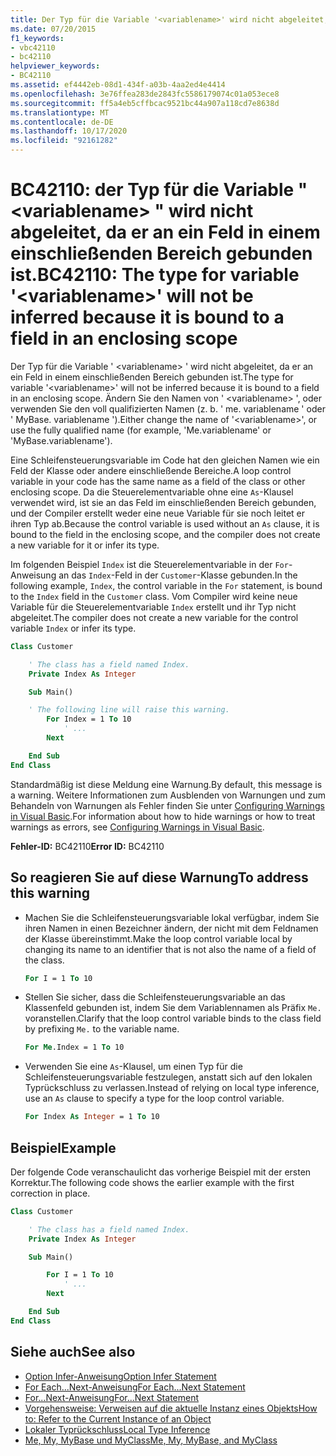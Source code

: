```yaml
---
title: Der Typ für die Variable '<variablename>' wird nicht abgeleitet, da er an ein Feld in einem einschließenden Bereich gebunden ist
ms.date: 07/20/2015
f1_keywords:
- vbc42110
- bc42110
helpviewer_keywords:
- BC42110
ms.assetid: ef4442eb-08d1-434f-a03b-4aa2ed4e4414
ms.openlocfilehash: 3e76ffea283de2843fc5586179074c01a053ece8
ms.sourcegitcommit: ff5a4eb5cffbcac9521bc44a907a118cd7e8638d
ms.translationtype: MT
ms.contentlocale: de-DE
ms.lasthandoff: 10/17/2020
ms.locfileid: "92161282"
---
```

# <a name="bc42110-the-type-for-variable-variablename-will-not-be-inferred-because-it-is-bound-to-a-field-in-an-enclosing-scope"></a><span data-ttu-id="31e1d-102">BC42110: der Typ für die Variable " \<variablename> " wird nicht abgeleitet, da er an ein Feld in einem einschließenden Bereich gebunden ist.</span><span class="sxs-lookup"><span data-stu-id="31e1d-102">BC42110: The type for variable '\<variablename>' will not be inferred because it is bound to a field in an enclosing scope</span></span>

<span data-ttu-id="31e1d-103">Der Typ für die Variable ' \<variablename> ' wird nicht abgeleitet, da er an ein Feld in einem einschließenden Bereich gebunden ist.</span><span class="sxs-lookup"><span data-stu-id="31e1d-103">The type for variable '\<variablename>' will not be inferred because it is bound to a field in an enclosing scope.</span></span> <span data-ttu-id="31e1d-104">Ändern Sie den Namen von ' \<variablename> ', oder verwenden Sie den voll qualifizierten Namen (z. b. ' me. variablename ' oder ' MyBase. variablename ').</span><span class="sxs-lookup"><span data-stu-id="31e1d-104">Either change the name of '\<variablename>', or use the fully qualified name (for example, 'Me.variablename' or 'MyBase.variablename').</span></span>

<span data-ttu-id="31e1d-105">Eine Schleifensteuerungsvariable im Code hat den gleichen Namen wie ein Feld der Klasse oder andere einschließende Bereiche.</span><span class="sxs-lookup"><span data-stu-id="31e1d-105">A loop control variable in your code has the same name as a field of the class or other enclosing scope.</span></span> <span data-ttu-id="31e1d-106">Da die Steuerelementvariable ohne eine `As`-Klausel verwendet wird, ist sie an das Feld im einschließenden Bereich gebunden, und der Compiler erstellt weder eine neue Variable für sie noch leitet er ihren Typ ab.</span><span class="sxs-lookup"><span data-stu-id="31e1d-106">Because the control variable is used without an `As` clause, it is bound to the field in the enclosing scope, and the compiler does not create a new variable for it or infer its type.</span></span>

<span data-ttu-id="31e1d-107">Im folgenden Beispiel `Index` ist die Steuerelementvariable in der `For`-Anweisung an das `Index`-Feld in der `Customer`-Klasse gebunden.</span><span class="sxs-lookup"><span data-stu-id="31e1d-107">In the following example, `Index`, the control variable in the `For` statement, is bound to the `Index` field in the `Customer` class.</span></span> <span data-ttu-id="31e1d-108">Vom Compiler wird keine neue Variable für die Steuerelementvariable `Index` erstellt und ihr Typ nicht abgeleitet.</span><span class="sxs-lookup"><span data-stu-id="31e1d-108">The compiler does not create a new variable for the control variable `Index` or infer its type.</span></span>

```vb
Class Customer

    ' The class has a field named Index.
    Private Index As Integer

    Sub Main()

    ' The following line will raise this warning.
        For Index = 1 To 10
            ' ...
        Next

    End Sub
End Class
```

<span data-ttu-id="31e1d-109">Standardmäßig ist diese Meldung eine Warnung.</span><span class="sxs-lookup"><span data-stu-id="31e1d-109">By default, this message is a warning.</span></span> <span data-ttu-id="31e1d-110">Weitere Informationen zum Ausblenden von Warnungen und zum Behandeln von Warnungen als Fehler finden Sie unter [Configuring Warnings in Visual Basic](/visualstudio/ide/configuring-warnings-in-visual-basic).</span><span class="sxs-lookup"><span data-stu-id="31e1d-110">For information about how to hide warnings or how to treat warnings as errors, see [Configuring Warnings in Visual Basic](/visualstudio/ide/configuring-warnings-in-visual-basic).</span></span>

<span data-ttu-id="31e1d-111">**Fehler-ID:** BC42110</span><span class="sxs-lookup"><span data-stu-id="31e1d-111">**Error ID:** BC42110</span></span>

## <a name="to-address-this-warning"></a><span data-ttu-id="31e1d-112">So reagieren Sie auf diese Warnung</span><span class="sxs-lookup"><span data-stu-id="31e1d-112">To address this warning</span></span>

- <span data-ttu-id="31e1d-113">Machen Sie die Schleifensteuerungsvariable lokal verfügbar, indem Sie ihren Namen in einen Bezeichner ändern, der nicht mit dem Feldnamen der Klasse übereinstimmt.</span><span class="sxs-lookup"><span data-stu-id="31e1d-113">Make the loop control variable local by changing its name to an identifier that is not also the name of a field of the class.</span></span>

  ```vb
  For I = 1 To 10
  ```

- <span data-ttu-id="31e1d-114">Stellen Sie sicher, dass die Schleifensteuerungsvariable an das Klassenfeld gebunden ist, indem Sie dem Variablennamen als Präfix `Me.` voranstellen.</span><span class="sxs-lookup"><span data-stu-id="31e1d-114">Clarify that the loop control variable binds to the class field by prefixing `Me.` to the variable name.</span></span>

  ```vb
  For Me.Index = 1 To 10
  ```

- <span data-ttu-id="31e1d-115">Verwenden Sie eine `As`-Klausel, um einen Typ für die Schleifensteuerungsvariable festzulegen, anstatt sich auf den lokalen Typrückschluss zu verlassen.</span><span class="sxs-lookup"><span data-stu-id="31e1d-115">Instead of relying on local type inference, use an `As` clause to specify a type for the loop control variable.</span></span>

  ```vb
  For Index As Integer = 1 To 10
  ```

## <a name="example"></a><span data-ttu-id="31e1d-116">Beispiel</span><span class="sxs-lookup"><span data-stu-id="31e1d-116">Example</span></span>

 <span data-ttu-id="31e1d-117">Der folgende Code veranschaulicht das vorherige Beispiel mit der ersten Korrektur.</span><span class="sxs-lookup"><span data-stu-id="31e1d-117">The following code shows the earlier example with the first correction in place.</span></span>

```vb
Class Customer

    ' The class has a field named Index.
    Private Index As Integer

    Sub Main()

        For I = 1 To 10
            ' ...
        Next

    End Sub
End Class
```

## <a name="see-also"></a><span data-ttu-id="31e1d-118">Siehe auch</span><span class="sxs-lookup"><span data-stu-id="31e1d-118">See also</span></span>

- [<span data-ttu-id="31e1d-119">Option Infer-Anweisung</span><span class="sxs-lookup"><span data-stu-id="31e1d-119">Option Infer Statement</span></span>](../statements/option-infer-statement.md)
- [<span data-ttu-id="31e1d-120">For Each...Next-Anweisung</span><span class="sxs-lookup"><span data-stu-id="31e1d-120">For Each...Next Statement</span></span>](../statements/for-each-next-statement.md)
- [<span data-ttu-id="31e1d-121">For...Next-Anweisung</span><span class="sxs-lookup"><span data-stu-id="31e1d-121">For...Next Statement</span></span>](../statements/for-next-statement.md)
- [<span data-ttu-id="31e1d-122">Vorgehensweise: Verweisen auf die aktuelle Instanz eines Objekts</span><span class="sxs-lookup"><span data-stu-id="31e1d-122">How to: Refer to the Current Instance of an Object</span></span>](../../programming-guide/language-features/variables/how-to-refer-to-the-current-instance-of-an-object.md)
- [<span data-ttu-id="31e1d-123">Lokaler Typrückschluss</span><span class="sxs-lookup"><span data-stu-id="31e1d-123">Local Type Inference</span></span>](../../programming-guide/language-features/variables/local-type-inference.md)
- [<span data-ttu-id="31e1d-124">Me, My, MyBase und MyClass</span><span class="sxs-lookup"><span data-stu-id="31e1d-124">Me, My, MyBase, and MyClass</span></span>](../../programming-guide/program-structure/me-my-mybase-and-myclass.md)
